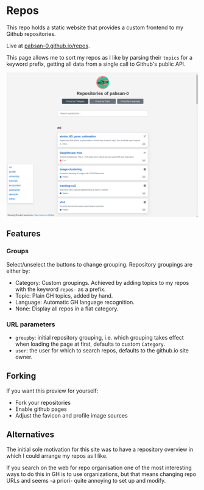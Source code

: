 # Repos

This repo holds a static website that provides a custom frontend to my Github repositories.

Live at [pabsan-0.github.io/repos](https://pabsan-0.github.io/repos).

This page allows me to sort my repos as I like by parsing their `topics` for a keyword prefix, getting all data from a single call to Github's public API.

![image](preview.png)

## Features 

### Groups 

Select/unselect the buttons to change grouping. Repository groupings are either by:

- Category: Custom groupings. Achieved by adding topics to my repos with the keyword `repos-` as a prefix.
- Topic: Plain GH topics, added by hand.
- Language: Automatic GH language recognition. 
- None: Display all repos in a flat category.

### URL parameters

- `groupby`: initial repository grouping, i.e. which grouping takes effect when loading the page at first, defaults to custom `Category`.
- `user`: the user for which to search repos, defaults to the github.io site owner.


## Forking

If you want this preview for yourself:

- Fork your repositories
- Enable github pages
- Adjust the favicon and profile image sources


## Alternatives

The initial sole motivation for this site was to have a repository overview in which I could arrange my repos as I like. 

If you search on the web for repo organisation one of the most interesting ways to do this in GH is to use organizations, but that means changing repo URLs and seems -a priori- quite annoying to set up and modify.


